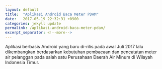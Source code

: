```yaml
---
layout: default
title:  "Aplikasi Android Baca Meter PDAM"
date:   2017-05-19 22:32:31 +0900
categories: jekyll update
permalink: /aplikasi-android-baca-meter-pdam/
excerpt_separator: <!--more-->
---
```

Aplikasi berbasis Android yang baru di-rilis pada awal Juli 2017 lalu dikembangkan berdasarkan kebutuhan pembacaan dan pencatatan meter air pelanggan pada salah satu Perusahaan Daerah Air Minum di Wilayah Indonesia Timur.

